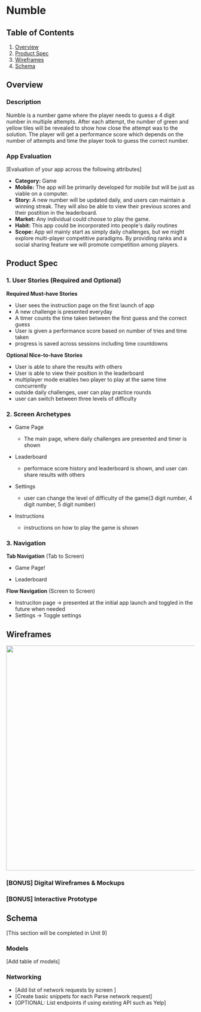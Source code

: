 # Numble

## Table of Contents
1. [Overview](#Overview)
1. [Product Spec](#Product-Spec)
1. [Wireframes](#Wireframes)
2. [Schema](#Schema)

## Overview
### Description
Numble is a number game where the player needs to guess a 4 digit number in multiple attempts. After each attempt, the number of green and yellow tiles will be revealed to show how close the attempt was to the solution. The player will get a performance score which depends on the number of attempts and time the player took to guess the correct number.

### App Evaluation
[Evaluation of your app across the following attributes]
- **Category:** Game
- **Mobile:** The app will be primarily developed for mobile but will be just as viable on a computer.
- **Story:** A new number will be updated daily, and users can maintain a winning streak. They will also be able to view their previous scores and their postition in the leaderboard.
- **Market:** Any individual could choose to play the game.
- **Habit:** This app could be incorporated into people's daily routines
- **Scope:** App wil mainly start as simply daily challenges, but we might explore multi-player competitive paradigms. By providing ranks and a social sharing feature we will promote competition among players.

## Product Spec

### 1. User Stories (Required and Optional)

**Required Must-have Stories**

* User sees the instruction page on the first launch of app
* A new challenge is presented everyday
* A timer counts the time taken between the first guess and the correct guess
* User is given a performance score based on number of tries and time taken
* progress is saved across sessions including time countdowns

**Optional Nice-to-have Stories**

* User is able to share the results with others
* User is able to view their position in the leaderboard 
* multiplayer mode enables two player to play at the same time concurrently
* outside daily challenges, user can play practice rounds
* user can switch between three levels of difficulty

### 2. Screen Archetypes

* Game Page
   * The main page, where daily challenges are presented and timer is shown
 
* Leaderboard
   * performace score history and leaderboard is shown, and user can share results with others

* Settings
   * user can change the level of difficulty of the game(3 digit number, 4 digit number, 5 digit number)

* Instructions
   * instructions on how to play the game is shown

### 3. Navigation

**Tab Navigation** (Tab to Screen)

* Game Page!

* Leaderboard

**Flow Navigation** (Screen to Screen)

* Instruciton page -> presented at the initial app launch and toggled in the future when needed
* Settings -> Toggle settings
 

## Wireframes
<img src="https://user-images.githubusercontent.com/71288177/163115890-77ebc176-4bf6-49a5-bc1e-b045c18f73a4.jpeg" width=600>

### [BONUS] Digital Wireframes & Mockups

### [BONUS] Interactive Prototype

## Schema 
[This section will be completed in Unit 9]
### Models
[Add table of models]
### Networking
- [Add list of network requests by screen ]
- [Create basic snippets for each Parse network request]
- [OPTIONAL: List endpoints if using existing API such as Yelp]


